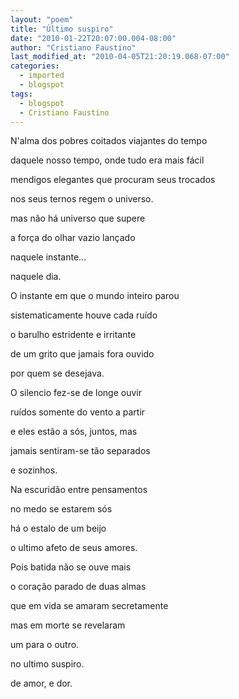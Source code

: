 ```yaml
---
layout: "poem"
title: "Último suspiro"
date: "2010-01-22T20:07:00.004-08:00"
author: "Cristiano Faustino"
last_modified_at: "2010-04-05T21:20:19.068-07:00"
categories:
  - imported
  - blogspot
tags:
  - blogspot
  - Cristiano Faustino
---
```


N'alma dos pobres coitados viajantes do tempo

daquele nosso tempo, onde tudo era mais fácil

mendigos elegantes que procuram seus trocados

nos seus ternos regem o universo.

mas não há universo que supere

a força do olhar vazio lançado

naquele instante...

naquele dia.

O instante em que o mundo inteiro parou

sistematicamente houve cada ruído

o barulho estridente e irritante

de um grito que jamais fora ouvido

por quem se desejava.

O silencio fez-se de longe ouvir

ruídos somente do vento a partir

e eles estão a sós, juntos, mas

jamais sentiram-se tão separados

e sozinhos.

Na escuridão entre pensamentos

no medo se estarem sós

há o estalo de um beijo

o ultimo afeto de seus amores.

Pois batida não se ouve mais

o coração parado de duas almas

que em vida se amaram secretamente

mas em morte se revelaram

um para o outro.

no ultimo suspiro.

de amor, e dor.